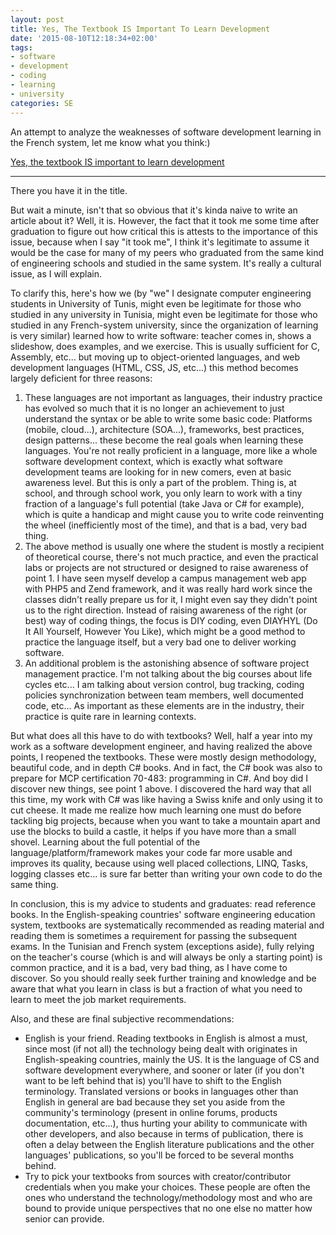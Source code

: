 ```yaml
---
layout: post
title: Yes, The Textbook IS Important To Learn Development
date: '2015-08-10T12:18:34+02:00'
tags:
- software
- development
- coding
- learning
- university
categories: SE
---
```

An attempt to analyze the weaknesses of software development learning in the French system, let me know what you think:)

[Yes, the textbook IS important to learn development](https://www.linkedin.com/pulse/yes-textbook-important-learn-development-yazid-hamdi)

---
There you have it in the title.

But wait a minute, isn't that so obvious that it's kinda naive to write an article about it? Well, it is. However, the fact that it took me some time after graduation to figure out how critical this is attests to the importance of this issue, because when I say "it took me", I think it's legitimate to assume it would be the case for many of my peers who graduated from the same kind of engineering schools and studied in the same system. It's really a cultural issue, as I will explain.

To clarify this, here's how we (by "we" I designate computer engineering students in University of Tunis, might even be legitimate for those who studied in any university in Tunisia, might even be legitimate for those who studied in any French-system university, since the organization of learning is very similar) learned how to write software: teacher comes in, shows a slideshow, does examples, and we exercise. This is usually sufficient for C, Assembly, etc... but moving up to object-oriented languages, and web development languages (HTML, CSS, JS, etc...) this method becomes largely deficient for three reasons:

1. These languages are not important as languages, their industry practice has evolved so much that it is no longer an achievement to just understand the syntax or be able to write some basic code: Platforms (mobile, cloud...), architecture (SOA...), frameworks, best practices, design patterns... these become the real goals when learning these languages. You're not really proficient in a language, more like a whole software development context, which is exactly what software development teams are looking for in new comers, even at basic awareness level. But this is only a part of the problem. Thing is, at school, and through school work, you only learn to work with a tiny fraction of a language's full potential (take Java or C# for example), which is quite a handicap and might cause you to write code reinventing the wheel (inefficiently most of the time), and that is a bad, very bad thing.
2. The above method is usually one where the student is mostly a recipient of theoretical course, there's not much practice, and even the practical labs or projects are not structured or designed to raise awareness of point 1. I have seen myself develop a campus management web app with PHP5 and Zend framework, and it was really hard work since the classes didn't really prepare us for it, I might even say they didn't point us to the right direction. Instead of raising awareness of the right (or best) way of coding things, the focus is DIY coding, even DIAYHYL (Do It All Yourself, However You Like), which might be a good method to practice the language itself, but a very bad one to deliver working software.
3. An additional problem is the astonishing absence of software project management practice. I'm not talking about the big courses about life cycles etc... I am talking about version control, bug tracking, coding policies synchronization between team members, well documented code, etc... As important as these elements are in the industry, their practice is quite rare in learning contexts.

But what does all this have to do with textbooks? Well, half a year into my work as a software development engineer, and having realized the above points, I reopened the textbooks. These were mostly design methodology, beautiful code, and in depth C# books. And in fact, the C# book was also to prepare for MCP certification 70-483: programming in C#. And boy did I discover new things, see point 1 above. I discovered the hard way that all this time, my work with C# was like having a Swiss knife and only using it to cut cheese. It made me realize how much learning one must do before tackling big projects, because when you want to take a mountain apart and use the blocks to build a castle, it helps if you have more than a small shovel. Learning about the full potential of the language/platform/framework makes your code far more usable and improves its quality, because using well placed collections, LINQ, Tasks, logging classes etc... is sure far better than writing your own code to do the same thing.

In conclusion, this is my advice to students and graduates: read reference books. In the English-speaking countries' software engineering education system, textbooks are systematically recommended as reading material and reading them is sometimes a requirement for passing the subsequent exams. In the Tunisian and French system (exceptions aside), fully relying on the teacher's course (which is and will always be only a starting point) is common practice, and it is a bad, very bad thing, as I have come to discover. So you should really seek further training and knowledge and be aware that what you learn in class is but a fraction of what you need to learn to meet the job market requirements.

Also, and these are final subjective recommendations:

* English is your friend. Reading textbooks in English is almost a must, since most (if not all) the technology being dealt with originates in English-speaking countries, mainly the US. It is the language of CS and software development everywhere, and sooner or later (if you don't want to be left behind that is) you'll have to shift to the English terminology. Translated versions or books in languages other than English in general are bad because they set you aside from the community's terminology (present in online forums, products documentation, etc...), thus hurting your ability to communicate with other developers, and also because in terms of publication, there is often a delay between the English literature publications and the other languages' publications, so you'll be forced to be several months behind.
* Try to pick your textbooks from sources with creator/contributor credentials when you make your choices. These people are often the ones who understand the technology/methodology most and who are bound to provide unique perspectives that no one else no matter how senior can provide.